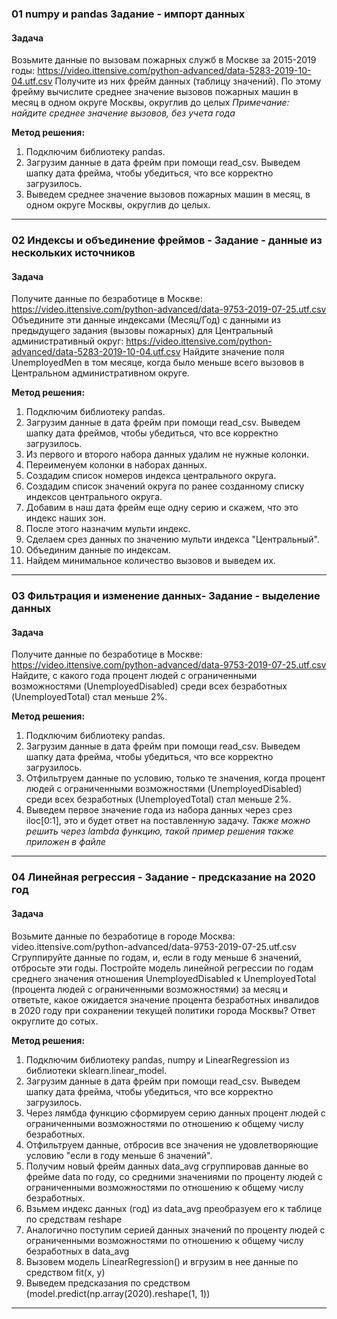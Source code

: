 ### 01 numpy и pandas Задание -  импорт данных
#### Задача
Возьмите данные по вызовам пожарных служб в Москве за 2015-2019 годы: https://video.ittensive.com/python-advanced/data-5283-2019-10-04.utf.csv
Получите из них фрейм данных (таблицу значений).
По этому фрейму вычислите среднее значение вызовов пожарных машин в месяц в одном округе Москвы, округлив до целых
_Примечание: найдите среднее значение вызовов, без учета года_

__Метод решения:__
1. Подключим библиотеку pandas.
2. Загрузим данные в дата фрейм при помощи read_csv. Выведем шапку дата фрейма, чтобы убедиться, что все корректно загрузилось.
3. Выведем среднее значение вызовов пожарных машин в месяц, в одном округе Москвы, округлив до целых.
___
 ### 02 Индексы и объединение фреймов - Задание - данные из нескольких источников
 #### Задача
Получите данные по безработице в Москве: https://video.ittensive.com/python-advanced/data-9753-2019-07-25.utf.csv
Объедините эти данные индексами (Месяц/Год) с данными из предыдущего задания (вызовы пожарных) для Центральный административный округ: https://video.ittensive.com/python-advanced/data-5283-2019-10-04.utf.csv
Найдите значение поля UnemployedMen в том месяце, когда было меньше всего вызовов в Центральном административном округе.

__Метод решения:__
1. Подключим библиотеку pandas.
2. Загрузим данные в дата фрейм при помощи read_csv. Выведем шапку дата фреймов, чтобы убедиться, что все корректно загрузилось.
3. Из первого и второго набора данных удалим не нужные колонки.
4. Переименуем колонки в наборах данных.
5. Создадим список номеров индекса центрального округа.
6. Создадим список значений округа по ранее созданному списку индексов центрального округа.
7. Добавим в наш дата фрейм еще одну серию и скажем, что это индекс наших зон.
8. После этого назначим мульти индекс.
9. Сделаем срез данных по значению мульти индекса "Центральный".
10. Объединим данные по индексам.
11. Найдем минимальное количество вызовов и выведем их.
___
### 03 Фильтрация и изменение данных- Задание - выделение данных
 #### Задача
Получите данные по безработице в Москве: https://video.ittensive.com/python-advanced/data-9753-2019-07-25.utf.csv
Найдите, с какого года процент людей с ограниченными возможностями (UnemployedDisabled) среди всех безработных (UnemployedTotal) стал меньше 2%.

__Метод решения:__
1. Подключим библиотеку pandas.
2. Загрузим данные в дата фрейм при помощи read_csv. Выведем шапку дата фрейма, чтобы убедиться, что все корректно загрузилось.
3.  Отфильтруем данные по условию, только те значения, когда процент людей с ограниченными возможностями (UnemployedDisabled) среди всех безработных (UnemployedTotal) стал меньше 2%.
4. Выведем первое значение года из набора данных через срез iloc[0:1], это и будет ответ на поставленную задачу.
_Также можно решить через lambda функцию, такой пример решения также приложен в файле_
___

### 04 Линейная регрессия - Задание - предсказание на 2020 год
 #### Задача
Возьмите данные по безработице в городе Москва: video.ittensive.com/python-advanced/data-9753-2019-07-25.utf.csv
Сгруппируйте данные по годам, и, если в году меньше 6 значений, отбросьте эти годы.
Постройте модель линейной регрессии по годам среднего значения отношения UnemployedDisabled к UnemployedTotal (процента людей с ограниченными возможностями) за месяц и ответьте, какое ожидается значение процента безработных инвалидов в 2020 году при сохранении текущей политики города Москвы?
Ответ округлите до сотых.

__Метод решения:__
1. Подключим библиотеку pandas, numpy и LinearRegression из библиотеки sklearn.linear_model.
2. Загрузим данные в дата фрейм при помощи read_csv. Выведем шапку дата фрейма, чтобы убедиться, что все корректно загрузилось.
3. Через лямбда функцию сформируем серию данных процент людей с ограниченными возможностями по отношению к общему числу безработных.
4. Отфильтруем данные, отбросив все значения не удовлетворяющие условию "если в году меньше 6 значений".
5. Получим новый фрейм данных data_avg сгруппировав данные во фрейме data по году, со средними значениями по проценту людей с ограниченными возможностями по отношению к общему числу безработных.
6.  Взьмем индекс данных (год) из data_avg преобразуем его к таблице по средствам 
reshape
7. Аналогично поступим серией данных значений по проценту людей с ограниченными возможностями по отношению к общему числу безработных в data_avg
8. Вызовем модель LinearRegression() и вгрузим в нее данные по средством fit(x, y)
9. Выведем предсказания по средством (model.predict(np.array(2020).reshape(1, 1))
___
